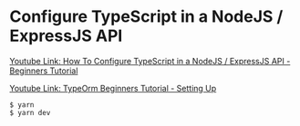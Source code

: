 # Configure TypeScript in a NodeJS / ExpressJS API

[Youtube Link: How To Configure TypeScript in a NodeJS / ExpressJS API - Beginners Tutorial](https://www.youtube.com/watch?v=rDj3AAFfMn0&t=38s)

[Youtube Link: TypeOrm Beginners Tutorial - Setting Up](https://www.youtube.com/watch?v=rDj3AAFfMn0&t=38s)

```
$ yarn
$ yarn dev
```
